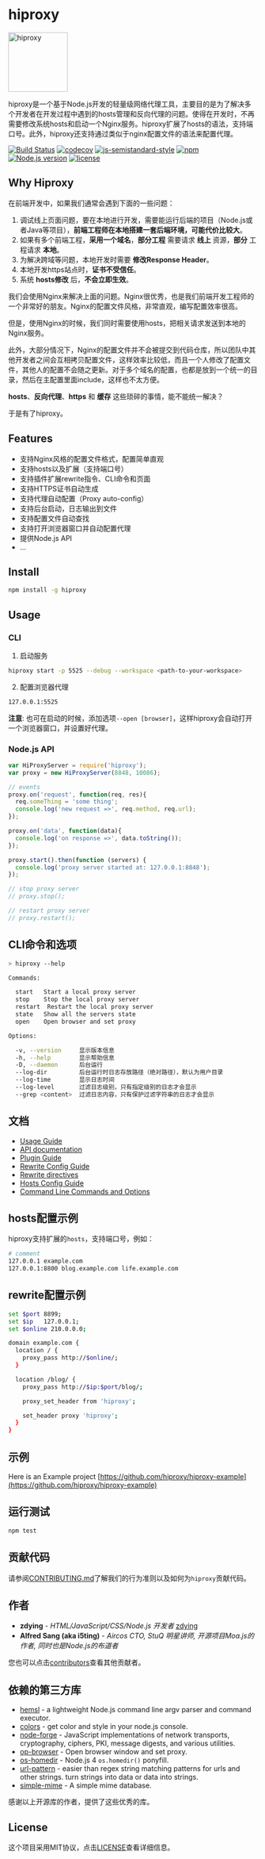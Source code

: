 # hiproxy

<img src="https://avatars0.githubusercontent.com/u/29273417?v=3" alt="hiproxy" width="120" height="120">

hiproxy是一个基于Node.js开发的轻量级网络代理工具，主要目的是为了解决多个开发者在开发过程中遇到的hosts管理和反向代理的问题。使得在开发时，不再需要修改系统hosts和启动一个Nginx服务。hiproxy扩展了hosts的语法，支持端口号。此外，hiproxy还支持通过类似于nginx配置文件的语法来配置代理。

[![Build Status](https://travis-ci.org/hiproxy/hiproxy.svg?branch=master)](https://travis-ci.org/hiproxy/hiproxy)
[![codecov](https://codecov.io/gh/hiproxy/hiproxy/branch/master/graph/badge.svg)](https://codecov.io/gh/hiproxy/hiproxy)
[![js-semistandard-style](https://img.shields.io/badge/code%20style-semistandard-brightgreen.svg?style=flat)](https://github.com/Flet/semistandard)
[![npm](https://img.shields.io/npm/v/hiproxy.svg)](https://www.npmjs.com/package/hiproxy)
[![Node.js version](https://img.shields.io/badge/node-%3E%3D0.12.7-green.svg)](https://nodejs.org/)
[![license](https://img.shields.io/badge/license-MIT-blue.svg)](https://github.com/hiproxy/hiproxy/blob/master/LICENSE)

## Why Hiproxy

在前端开发中，如果我们通常会遇到下面的一些问题：

1. 调试线上页面问题，要在本地进行开发，需要能运行后端的项目（Node.js或者Java等项目），__前端工程师在本地搭建一套后端环境，可能代价比较大__。
2. 如果有多个前端工程，__采用一个域名__，__部分工程__ 需要请求 __线上__ 资源，__部分__ 工程请求 __本地__。
3. 为解决跨域等问题，本地开发时需要 __修改Response Header__。
4. 本地开发https站点时，__证书不受信任__。
5. 系统 __hosts修改__ 后，__不会立即生效__。

我们会使用Nginx来解决上面的问题。Nginx很优秀，也是我们前端开发工程师的一个非常好的朋友。Nginx的配置文件风格，非常直观，编写配置效率很高。

但是，使用Nginx的时候，我们同时需要使用hosts，把相关请求发送到本地的Nginx服务。

此外，大部分情况下，Nginx的配置文件并不会被提交到代码仓库，所以团队中其他开发者之间会互相拷贝配置文件，这样效率比较低，而且一个人修改了配置文件，其他人的配置不会随之更新。对于多个域名的配置，也都是放到一个统一的目录，然后在主配置里面include，这样也不太方便。

__hosts__、__反向代理__、__https__ 和 __缓存__ 这些琐碎的事情，能不能统一解决？

于是有了hiproxy。

## Features

* 支持Nginx风格的配置文件格式，配置简单直观
* 支持hosts以及扩展（支持端口号）
* 支持插件扩展rewrite指令、CLI命令和页面
* 支持HTTPS证书自动生成
* 支持代理自动配置（Proxy auto-config）
* 支持后台启动，日志输出到文件
* 支持配置文件自动查找
* 支持打开浏览器窗口并自动配置代理
* 提供Node.js API
* ...

## Install

```bash
npm install -g hiproxy
```

## Usage

### CLI

1. 启动服务
```bash
hiproxy start -p 5525 --debug --workspace <path-to-your-workspace>
```

2. 配置浏览器代理

```bash
127.0.0.1:5525
```

__注意__: 也可在启动的时候，添加选项`--open [browser]`，这样hiproxy会自动打开一个浏览器窗口，并设置好代理。

### Node.js API

```js
var HiProxyServer = require('hiproxy');
var proxy = new HiProxyServer(8848, 10086);

// events
proxy.on('request', function(req, res){
  req.someThing = 'some thing';
  console.log('new request =>', req.method, req.url);
});

proxy.on('data', function(data){
  console.log('on response =>', data.toString());
});

proxy.start().then(function (servers) {
  console.log('proxy server started at: 127.0.0.1:8848');
});

// stop proxy server
// proxy.stop();

// restart proxy server
// proxy.restart();
```

## CLI命令和选项

```bash
> hiproxy --help

Commands:

  start   Start a local proxy server
  stop    Stop the local proxy server
  restart  Restart the local proxy server
  state   Show all the servers state
  open    Open browser and set proxy

Options:

  -v, --version     显示版本信息
  -h, --help        显示帮助信息
  -D, --daemon      后台运行
  --log-dir         后台运行时日志存放路径（绝对路径），默认为用户目录
  --log-time        显示日志时间
  --log-level       过滤日志级别，只有指定级别的日志才会显示
  --grep <content>  过滤日志内容，只有保护过滤字符串的日志才会显示
```

## 文档

* [Usage Guide](https://github.com/hiproxy/hiproxy/blob/master/doc/guide.md)
* [API documentation](https://github.com/hiproxy/hiproxy/blob/master/doc/api.md)
* [Plugin Guide](https://github.com/hiproxy/hiproxy/blob/master/doc/plugin_guide.md)
* [Rewrite Config Guide](https://github.com/hiproxy/hiproxy/blob/master/doc/rewrite_config.md)
* [Rewrite directives](https://github.com/hiproxy/hiproxy/blob/master/doc/rewrite_directives.md)
* [Hosts Config Guide](https://github.com/hiproxy/hiproxy/blob/master/doc/hosts_config.md)
* [Command Line Commands and Options](https://github.com/hiproxy/hiproxy/blob/master/doc/cli_options.md)

## hosts配置示例

hiproxy支持扩展的`hosts`，支持端口号，例如：

```bash
# comment
127.0.0.1 example.com
127.0.0.1:8800 blog.example.com life.example.com
```

## rewrite配置示例

```bash
set $port 8899;
set $ip   127.0.0.1;
set $online 210.0.0.0;

domain example.com {
  location / {
    proxy_pass http://$online/;
  }

  location /blog/ {
    proxy_pass http://$ip:$port/blog/;

    proxy_set_header from 'hiproxy';

    set_header proxy 'hiproxy';
  }
}
```

## 示例

Here is an Example project [https://github.com/hiproxy/hiproxy-example](https://github.com/hiproxy/hiproxy-example)

## 运行测试

```bash
npm test
```

## 贡献代码

请参阅[CONTRIBUTING.md](https://github.com/hiproxy/hiproxy/blob/master/CONTRIBUTING.md)了解我们的行为准则以及如何为`hiproxy`贡献代码。

## 作者

* __zdying__ - _HTML/JavaScript/CSS/Node.js 开发者_ [zdying](https://github.com/zdying)
* __Alfred Sang (aka i5ting)__ - _Aircos CTO, StuQ 明星讲师, 开源项目Moa.js的作者, 同时也是Node.js的布道者_

您也可以点击[contributors](https://github.com/hiproxy/hiproxy/graphs/contributors)查看其他贡献者。

## 依赖的第三方库

* [hemsl](https://www.npmjs.com/package/hemsl) - a lightweight Node.js command line argv parser and command executor.
* [colors](https://www.npmjs.com/package/colors) - get color and style in your node.js console.
* [node-forge](https://www.npmjs.com/package/node-forge) - JavaScript implementations of network transports, cryptography, ciphers, PKI, message digests, and various utilities.
* [op-browser](https://www.npmjs.com/package/op-browser) - Open browser window and set proxy.
* [os-homedir](https://www.npmjs.com/package/os-homedir) - Node.js 4 `os.homedir()` ponyfill.
* [url-pattern](https://www.npmjs.com/package/url-pattern) - easier than regex string matching patterns for urls and other strings. turn strings into data or data into strings.
* [simple-mime](https://www.npmjs.com/package/simple-mime) - A simple mime database.

感谢以上开源库的作者，提供了这些优秀的库。

## License

这个项目采用MIT协议，点击[LICENSE](https://github.com/hiproxy/hiproxy/blob/master/LICENSE)查看详细信息。

